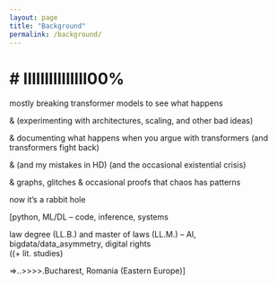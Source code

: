 ```yaml
---
layout: page
title: "Background"
permalink: /background/
---
```


# # lllllllllllllll00%

mostly breaking transformer models to see what happens

& (experimenting with architectures, scaling, and other bad ideas)

& documenting what happens when you argue with transformers (and transformers fight back)

& (and my mistakes in HD) (and the occasional existential crisis)

& graphs, glitches & occasional proofs that chaos has patterns

now it’s a rabbit hole

[python, ML/DL – code, inference, systems

law degree (LL.B.) and master of laws (LL.M.) – AI, bigdata/data_asymmetry, digital rights  
((+ lit. studies)

=>..>>>>.Bucharest, Romania (Eastern Europe)]
